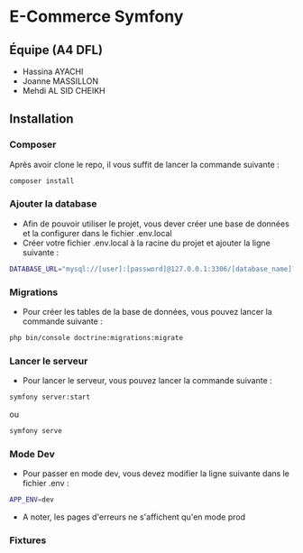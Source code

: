 # E-Commerce Symfony

## Équipe (A4 DFL)
- Hassina AYACHI
- Joanne MASSILLON
- Mehdi AL SID CHEIKH

## Installation

### Composer

Après avoir clone le repo, il vous suffit de lancer la commande suivante :
```bash
composer install
```

### Ajouter la database

- Afin de pouvoir utiliser le projet, vous dever créer une base de données et la configurer dans le fichier .env.local
- Créer votre fichier .env.local à la racine du projet et ajouter la ligne suivante :
```bash
DATABASE_URL="mysql://[user]:[password]@127.0.0.1:3306/[database_name]?serverVersion=8.0.32&charset=utf8mb4"
```

### Migrations

- Pour créer les tables de la base de données, vous pouvez lancer la commande suivante :
```bash
php bin/console doctrine:migrations:migrate
```

### Lancer le serveur

- Pour lancer le serveur, vous pouvez lancer la commande suivante :
```bash
symfony server:start
```
ou
```bash
symfony serve
```

### Mode Dev

- Pour passer en mode dev, vous devez modifier la ligne suivante dans le fichier .env :
```bash
APP_ENV=dev
```
- A noter, les pages d'erreurs ne s'affichent qu'en mode prod

### Fixtures

